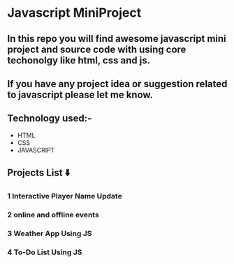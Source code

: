 # Javascript MiniProject

## In this repo you will find awesome javascript mini project and source code with using core techonolgy like html, css and js.

## If you have any project idea or suggestion related to javascript please let me know.

## Technology used:-
- HTML
- CSS
- JAVASCRIPT

## Projects List ⬇️

### 1 Interactive Player Name Update </br>
### 2 online and offline events </br>
### 3 Weather App Using JS </br>
### 4 To-Do List Using JS </br>